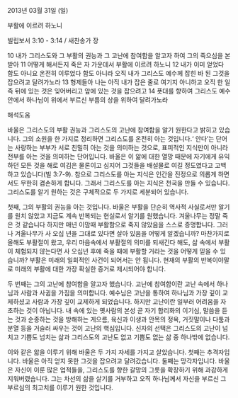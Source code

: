 2013년 03월 31일 (일)

부활에 이르려 하노니



빌립보서 3:10 - 3:14 / 새찬송가  장


10 내가 그리스도와 그 부활의 권능과 그 고난에 참여함을 알고자 하여 그의 죽으심을 본받아 11 어떻게 해서든지 죽은 자 가운데서 부활에 이르려 하노니 12 내가 이미 얻었다 함도 아니요 온전히 이루었다 함도 아니라 오직 내가 그리스도 예수께 잡힌 바 된 그것을 잡으려고 달려가노라 13 형제들아 나는 아직 내가 잡은 줄로 여기지 아니하고 오직 한 일 즉 뒤에 있는 것은 잊어버리고 앞에 있는 것을 잡으려고 14 푯대를 향하여 그리스도 예수 안에서 하나님이 위에서 부르신 부름의 상을 위하여 달려가노라

해석도움





바울은 그리스도의 부활 권능과 그리스도의 고난에 참여함을 알기 원한다고 밝히고 있습니다. 그의 소원을 한 가지로 정리하면 그리스도를 온전히 아는 것입니다.‘ 안다’는 단어는 사랑하는 부부가 서로 친밀히 아는 것을 의미하는 것으로, 표피적인 지식만이 아니라 전부를 아는 것을 의미하는 단어입니다. 바울은 이 앎에 대한 열망 때문에 자기에게 유익하던 모든 것을 해로 여김은 물론이고 심지어 그것들을 배설물로 여길 정도였다고 고백하고 있습니다(빌 3:7-9). 참으로 그리스도를 아는 지식은 인간을 진정으로 의롭게 하면서도 무한히 겸손하게 합니다. 그래서 그리스도를 아는 지식은 천국을 만들 수 있습니다.
그리스도를 알기 원하는 것은 구체적으로 두 가지로 세분되어 있습니다. 

첫째, 그의 부활의 권능을 아는 것입니다. 바울은 부활을 단순히 역사적 사실로서만 알기를 원치 않았고 지금도 계속 반복되는 현실로서 알기를 원했습니다. 겨울나무는 정말 죽은 것 같습니다 하지만 매년 이맘때 부활함으로 죽지 않았음을 스스로 증명합니다. 그러나 겨울나무가 사 오십 년을 그대로 있다면 살아 있음을 어떻게 알겠습니까? 마찬가지로 올해도 부활절이 왔고, 우리 마음속에서 부활절의 의미를 되새긴다 해도, 삶 속에서 부활이 체험되지 않는다면 사 오십년 후에 죽을 때에 부활할 거라는 것을 어떻게 믿을 수 있습니까? 부활은 미래의 일회적인 사건이 되어서는 안 됩니다. 현재의 부활의 반복이야말로 미래의 부활에 대한 가장 확실한 증거로 제시되어야 합니다.

두 번째는 그의 고난에 참여함을 알고자 했습니다. 고난에 참여함이란 고난 속에서 하나님과 사람과 사귐을 가짐을 의미합니다. 예수님은 고난을 통하여 하나님과 가장 깊이 교제하셨고 사람과 가장 깊이 교제하게 되었습니다. 하지만 고난이란 일부러 어려움을 자초하는 것이 아닙니다. 내 속에 있는 옛사람의 본성 곧 자기 합리화의 이기심, 말씀을 듣는 것과 순종하는 것을 방해하는 게으름, 육신과 이생과 안목의 정욕, 거짓말이나 다툼과 분열 등을 거슬러 싸우는 것이 고난의 핵심입니다. 신자의 선택은 그리스도의 고난이 넘치고 기쁨도 넘치는 삶과 그리스도의 고난도 없고 기쁨도 없는 삶 중 하나밖에 없습니다.

이와 같은 앎을 이루기 위해 바울은 두 가지 자세를 가지고 살았습니다. 첫째는 추격자입니다. 바울은 아직 얻지 못한 그것을 잡으려고 달려갔습니다. 둘째는 망각자입니다. 바울은 자신이 이룬 많은 업적들을, 그리스도를 향한 갈망의 그릇을 확장하기 위해 과감하게 지워버렸습니다. 그는 차선의 삶을 살기를 거부하고 오직 하나님께서 자신을 부르신 그 부르심의 최고치를 이루기 원한 것입니다.